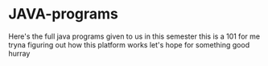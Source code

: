 # JAVA-programs
Here's the full java programs given to us in this semester
this is a 101 for me 
tryna figuring out how this platform works
let's hope for something good
hurray
